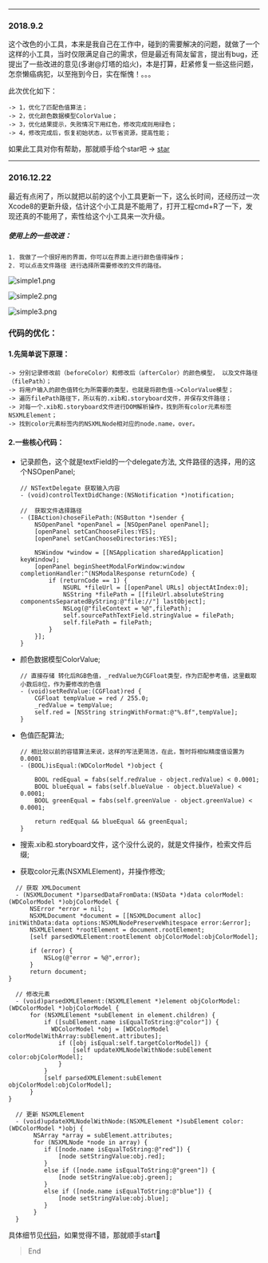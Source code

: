 ***

### 2018.9.2

这个改色的小工具，本来是我自己在工作中，碰到的需要解决的问题，就做了一个这样的小工具，当时仅限满足自己的需求，但是最近有简友留言，提出有bug，还提出了一些改进的意见(多谢@灯塔的焰火)，本是打算，赶紧修复一些这些问题，怎奈懒癌病犯，以至拖到今日，实在惭愧！。。。

此次优化如下：

	-> 1，优化了匹配色值算法；
	-> 2，优化颜色数据模型ColorValue；
	-> 3，优化结果提示，失败情况下用红色，修改完成则用绿色；
	-> 4，修改完成后，恢复初始状态，以节省资源，提高性能；

如果此工具对你有帮助，那就顺手给个star吧 -> [star](https://github.com/winterwd/OneKeyChangeXIBColor)

***

### 2016.12.22


最近有点闲了，所以就把以前的这个小工具更新一下，这么长时间，还经历过一次Xcode8的更新升级，估计这个小工具是不能用了，打开工程cmd+R了一下，发现还真的不能用了，索性给这个小工具来一次升级。

##### 使用上的一些改进：
    1. 我做了一个很好用的界面，你可以在界面上进行颜色值得操作；
    2. 可以点击文件路径 进行选择所需要修改的文件的路径。
    
![simple1.png](http://upload-images.jianshu.io/upload_images/1064509-1574fbc2f73b7a6a.png?imageMogr2/auto-orient/strip%7CimageView2/2/w/500)

![simple2.png](https://upload-images.jianshu.io/upload_images/1064509-276e4ffac67faabf.png?imageMogr2/auto-orient/strip%7CimageView2/2/w/500)

![simple3.png](https://upload-images.jianshu.io/upload_images/1064509-620fc44e86481643.png?imageMogr2/auto-orient/strip%7CimageView2/2/w/500)

### 代码的优化：

#### 1.先简单说下原理：
    
	-> 分别记录修改前（beforeColor）和修改后（afterColor）的颜色模型， 以及文件路径（filePath）；
	-> 将用户输入的颜色值转化为所需要的类型，也就是将颜色值->ColorValue模型；
	-> 遍历filePath路径下，所以有的.xib和.storyboard文件，并保存文件路径；
	-> 对每一个.xib和.storyboard文件进行DOM解析操作，找到所有color元素标签NSXMLElement；
	-> 找到color元素标签内的NSXMLNode相对应的node.name，over。

#### 2.一些核心代码：

  - 记录颜色，这个就是textField的一个delegate方法, 文件路径的选择，用的这个NSOpenPanel;
  
	```obj-C
	// NSTextDelegate 获取输入内容
    - (void)controlTextDidChange:(NSNotification *)notification;
	
    //  获取文件选择路径
    - (IBAction)choseFilePath:(NSButton *)sender {
        NSOpenPanel *openPanel = [NSOpenPanel openPanel];
        [openPanel setCanChooseFiles:YES];
        [openPanel setCanChooseDirectories:YES];
    
        NSWindow *window = [[NSApplication sharedApplication] keyWindow];
        [openPanel beginSheetModalForWindow:window completionHandler:^(NSModalResponse returnCode) {
            if (returnCode == 1) {
                NSURL *fileUrl = [[openPanel URLs] objectAtIndex:0];
                NSString *filePath = [[fileUrl.absoluteString componentsSeparatedByString:@"file://"] lastObject];
                NSLog(@"fileContext = %@",filePath);
                self.sourcePathTextField.stringValue = filePath;
                self.filePath = filePath;
            }
        }];
	}
    
	```

  - 颜色数据模型ColorValue;
  
	```obj-C
	// 直接存储 转化后RGB色值，_redValue为CGFloat类型，作为匹配参考值，这里截取小数后8位，作为要修改的色值
	- (void)setRedValue:(CGFloat)red {
	    CGFloat tempValue = red / 255.0;
    	_redValue = tempValue;
    	self.red = [NSString stringWithFormat:@"%.8f",tempValue];
	}
	```
	
  - 色值匹配算法;
 
	```obj-C
	// 相比较以前的容错算法来说，这样的写法更简洁，在此，暂时将相似精度值设置为0.0001
	- (BOOL)isEqual:(WDColorModel *)object {
    
	    BOOL redEqual = fabs(self.redValue - object.redValue) < 0.0001;
	    BOOL blueEqual = fabs(self.blueValue - object.blueValue) < 0.0001;
	    BOOL greenEqual = fabs(self.greenValue - object.greenValue) < 0.0001;
	    
	    return redEqual && blueEqual && greenEqual;
	}
	```
	
  - 搜索.xib和.storyboard文件，这个没什么说的，就是文件操作，检索文件后缀;
  
  - 获取color元素(NSXMLElement)，并操作修改;
  
  ```obj-C
    // 获取 XMLDocument
    - (NSXMLDocument *)parsedDataFromData:(NSData *)data colorModel:(WDColorModel *)objColorModel {
        NSError *error = nil;
        NSXMLDocument *document = [[NSXMLDocument alloc] initWithData:data options:NSXMLNodePreserveWhitespace error:&error];
        NSXMLElement *rootElement = document.rootElement;
        [self parsedXMLElement:rootElement objColorModel:objColorModel];
    
        if (error) {
            NSLog(@"error = %@",error);
        }
        return document;
  }

    // 修改元素
    - (void)parsedXMLElement:(NSXMLElement *)element objColorModel:(WDColorModel *)objColorModel {
        for (NSXMLElement *subElement in element.children) {
            if ([subElement.name isEqualToString:@"color"]) {
              WDColorModel *obj = [WDColorModel colorModelWithArray:subElement.attributes];
                if ([obj isEqual:self.targetColorModel]) {
                    [self updateXMLNodelWithNode:subElement color:objColorModel];
                }
            }
            [self parsedXMLElement:subElement objColorModel:objColorModel];
        }
  }

    // 更新 NSXMLElement
    - (void)updateXMLNodelWithNode:(NSXMLElement *)subElement color:(WDColorModel *)obj {
         NSArray *array = subElement.attributes;
         for (NSXMLNode *node in array) {   
            if ([node.name isEqualToString:@"red"]) {
                [node setStringValue:obj.red];
            }
            else if ([node.name isEqualToString:@"green"]) {
                [node setStringValue:obj.green];
            }
            else if ([node.name isEqualToString:@"blue"]) {
                [node setStringValue:obj.blue];
            }
         }
    }
 ```

具体细节见[代码](https://github.com/winterwd/OneKeyChangeXIBColor)，如果觉得不错，那就顺手start🤗
> End
